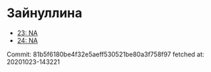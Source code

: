 # Зайнуллина
- [23: NA](23.md)
- [24: NA](24.md)

Commit: 81b5f6180be4f32e5aeff530521be80a3f758f97
 fetched at: 20201023-143221
